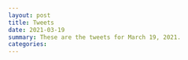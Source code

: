 ```yaml
---
layout: post
title: Tweets
date: 2021-03-19
summary: These are the tweets for March 19, 2021.
categories:
---
```


